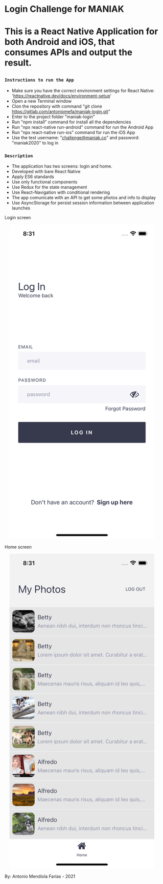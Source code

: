<h1>Login Challenge for MANIAK<h1>

This is a React Native Application for both Android and iOS, that consumes APIs and output the result.

### `Instructions to run the App`

- Make sure you have the correct environment settings for React Native: 'https://reactnative.dev/docs/environment-setup'
- Open a new Terminal window
- Clon the repository with command "git clone https://gitlab.com/antoniomefa/maniak-login.git"
- Enter to the project folder "maniak-login"
- Run "npm install" command for install all the dependencies
- Run "npx react-native run-android" command for run the Android App
- Run "npx react-native run-ios" command for run the iOS App
- Use the test username: "challenge@maniak.co" and password: "maniak2020" to log in

### `Description`

- The application has two screens: login and home.
- Developed with bare React Native
- Apply ES6 standards
- Use only functional components
- Use Redux for the state management
- Use React-Navigation with conditional rendering
- The app comunicate with an API to get some photos and info to display
- Use AsyncStorage for persist session information between application launches

Login screen

<p align="center"><img src="assets/img/login.png"/></p>

Home screen

<p align="center"><img src="assets/img/home.png"/></p>

By: Antonio Mendiola Farías - 2021
